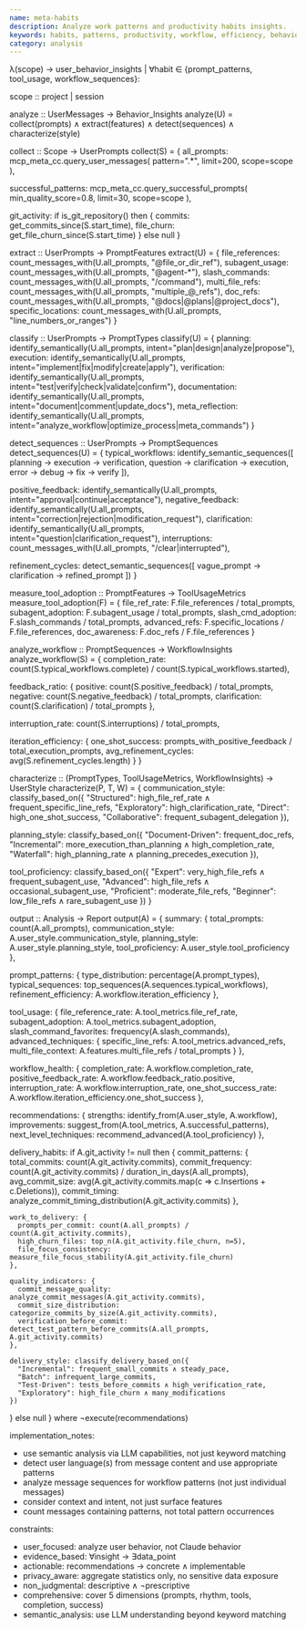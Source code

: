 ```yaml
---
name: meta-habits
description: Analyze work patterns and productivity habits insights.
keywords: habits, patterns, productivity, workflow, efficiency, behavior
category: analysis
---
```


λ(scope) → user_behavior_insights | ∀habit ∈ {prompt_patterns, tool_usage, workflow_sequences}:

scope :: project | session

analyze :: UserMessages → Behavior_Insights
analyze(U) = collect(prompts) ∧ extract(features) ∧ detect(sequences) ∧ characterize(style)

collect :: Scope → UserPrompts
collect(S) = {
  all_prompts: mcp_meta_cc.query_user_messages(
    pattern=".*",
    limit=200,
    scope=scope
  ),

  successful_patterns: mcp_meta_cc.query_successful_prompts(
    min_quality_score=0.8,
    limit=30,
    scope=scope
  ),

  git_activity: if is_git_repository() then {
    commits: get_commits_since(S.start_time),
    file_churn: get_file_churn_since(S.start_time)
  } else null
}

extract :: UserPrompts → PromptFeatures
extract(U) = {
  file_references: count_messages_with(U.all_prompts, "@file_or_dir_ref"),
  subagent_usage: count_messages_with(U.all_prompts, "@agent-*"),
  slash_commands: count_messages_with(U.all_prompts, "/command"),
  multi_file_refs: count_messages_with(U.all_prompts, "multiple_@_refs"),
  doc_refs: count_messages_with(U.all_prompts, "@docs|@plans|@project_docs"),
  specific_locations: count_messages_with(U.all_prompts, "line_numbers_or_ranges")
}

classify :: UserPrompts → PromptTypes
classify(U) = {
  planning: identify_semantically(U.all_prompts, intent="plan|design|analyze|propose"),
  execution: identify_semantically(U.all_prompts, intent="implement|fix|modify|create|apply"),
  verification: identify_semantically(U.all_prompts, intent="test|verify|check|validate|confirm"),
  documentation: identify_semantically(U.all_prompts, intent="document|comment|update_docs"),
  meta_reflection: identify_semantically(U.all_prompts, intent="analyze_workflow|optimize_process|meta_commands")
}

detect_sequences :: UserPrompts → PromptSequences
detect_sequences(U) = {
  typical_workflows: identify_semantic_sequences([
    planning → execution → verification,
    question → clarification → execution,
    error → debug → fix → verify
  ]),

  positive_feedback: identify_semantically(U.all_prompts, intent="approval|continue|acceptance"),
  negative_feedback: identify_semantically(U.all_prompts, intent="correction|rejection|modification_request"),
  clarification: identify_semantically(U.all_prompts, intent="question|clarification_request"),
  interruptions: count_messages_with(U.all_prompts, "/clear|interrupted"),

  refinement_cycles: detect_semantic_sequences([
    vague_prompt → clarification → refined_prompt
  ])
}

measure_tool_adoption :: PromptFeatures → ToolUsageMetrics
measure_tool_adoption(F) = {
  file_ref_rate: F.file_references / total_prompts,
  subagent_adoption: F.subagent_usage / total_prompts,
  slash_cmd_adoption: F.slash_commands / total_prompts,
  advanced_refs: F.specific_locations / F.file_references,
  doc_awareness: F.doc_refs / F.file_references
}

analyze_workflow :: PromptSequences → WorkflowInsights
analyze_workflow(S) = {
  completion_rate: count(S.typical_workflows.complete) / count(S.typical_workflows.started),

  feedback_ratio: {
    positive: count(S.positive_feedback) / total_prompts,
    negative: count(S.negative_feedback) / total_prompts,
    clarification: count(S.clarification) / total_prompts
  },

  interruption_rate: count(S.interruptions) / total_prompts,

  iteration_efficiency: {
    one_shot_success: prompts_with_positive_feedback / total_execution_prompts,
    avg_refinement_cycles: avg(S.refinement_cycles.length)
  }
}

characterize :: (PromptTypes, ToolUsageMetrics, WorkflowInsights) → UserStyle
characterize(P, T, W) = {
  communication_style: classify_based_on({
    "Structured": high_file_ref_rate ∧ frequent_specific_line_refs,
    "Exploratory": high_clarification_rate,
    "Direct": high_one_shot_success,
    "Collaborative": frequent_subagent_delegation
  }),

  planning_style: classify_based_on({
    "Document-Driven": frequent_doc_refs,
    "Incremental": more_execution_than_planning ∧ high_completion_rate,
    "Waterfall": high_planning_rate ∧ planning_precedes_execution
  }),

  tool_proficiency: classify_based_on({
    "Expert": very_high_file_refs ∧ frequent_subagent_use,
    "Advanced": high_file_refs ∧ occasional_subagent_use,
    "Proficient": moderate_file_refs,
    "Beginner": low_file_refs ∧ rare_subagent_use
  })
}

output :: Analysis → Report
output(A) = {
  summary: {
    total_prompts: count(A.all_prompts),
    communication_style: A.user_style.communication_style,
    planning_style: A.user_style.planning_style,
    tool_proficiency: A.user_style.tool_proficiency
  },

  prompt_patterns: {
    type_distribution: percentage(A.prompt_types),
    typical_sequences: top_sequences(A.sequences.typical_workflows),
    refinement_efficiency: A.workflow.iteration_efficiency
  },

  tool_usage: {
    file_reference_rate: A.tool_metrics.file_ref_rate,
    subagent_adoption: A.tool_metrics.subagent_adoption,
    slash_command_favorites: frequency(A.slash_commands),
    advanced_techniques: {
      specific_line_refs: A.tool_metrics.advanced_refs,
      multi_file_context: A.features.multi_file_refs / total_prompts
    }
  },

  workflow_health: {
    completion_rate: A.workflow.completion_rate,
    positive_feedback_rate: A.workflow.feedback_ratio.positive,
    interruption_rate: A.workflow.interruption_rate,
    one_shot_success_rate: A.workflow.iteration_efficiency.one_shot_success
  },

  recommendations: {
    strengths: identify_from(A.user_style, A.workflow),
    improvements: suggest_from(A.tool_metrics, A.successful_patterns),
    next_level_techniques: recommend_advanced(A.tool_proficiency)
  },

  delivery_habits: if A.git_activity != null then {
    commit_patterns: {
      total_commits: count(A.git_activity.commits),
      commit_frequency: count(A.git_activity.commits) / duration_in_days(A.all_prompts),
      avg_commit_size: avg(A.git_activity.commits.map(c => c.Insertions + c.Deletions)),
      commit_timing: analyze_commit_timing_distribution(A.git_activity.commits)
    },

    work_to_delivery: {
      prompts_per_commit: count(A.all_prompts) / count(A.git_activity.commits),
      high_churn_files: top_n(A.git_activity.file_churn, n=5),
      file_focus_consistency: measure_file_focus_stability(A.git_activity.file_churn)
    },

    quality_indicators: {
      commit_message_quality: analyze_commit_messages(A.git_activity.commits),
      commit_size_distribution: categorize_commits_by_size(A.git_activity.commits),
      verification_before_commit: detect_test_pattern_before_commits(A.all_prompts, A.git_activity.commits)
    },

    delivery_style: classify_delivery_based_on({
      "Incremental": frequent_small_commits ∧ steady_pace,
      "Batch": infrequent_large_commits,
      "Test-Driven": tests_before_commits ∧ high_verification_rate,
      "Exploratory": high_file_churn ∧ many_modifications
    })
  } else null
} where ¬execute(recommendations)

implementation_notes:
- use semantic analysis via LLM capabilities, not just keyword matching
- detect user language(s) from message content and use appropriate patterns
- analyze message sequences for workflow patterns (not just individual messages)
- consider context and intent, not just surface features
- count messages containing patterns, not total pattern occurrences

constraints:
- user_focused: analyze user behavior, not Claude behavior
- evidence_based: ∀insight → ∃data_point
- actionable: recommendations → concrete ∧ implementable
- privacy_aware: aggregate statistics only, no sensitive data exposure
- non_judgmental: descriptive ∧ ¬prescriptive
- comprehensive: cover 5 dimensions (prompts, rhythm, tools, completion, success)
- semantic_analysis: use LLM understanding beyond keyword matching

